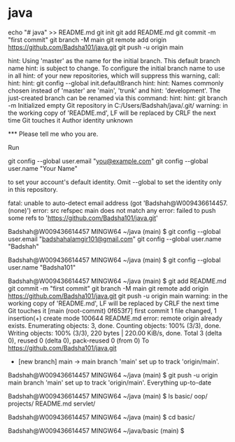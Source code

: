 # java

echo "# java" >> README.md
git init
git add README.md
git commit -m "first commit"
git branch -M main
git remote add origin https://github.com/Badsha101/java.git
git push -u origin main

hint: Using 'master' as the name for the initial branch. This default branch name
hint: is subject to change. To configure the initial branch name to use in all
hint: of your new repositories, which will suppress this warning, call:
hint:
hint:   git config --global init.defaultBranch <name>
hint:
hint: Names commonly chosen instead of 'master' are 'main', 'trunk' and
hint: 'development'. The just-created branch can be renamed via this command:
hint:
hint:   git branch -m <name>
Initialized empty Git repository in C:/Users/Badshah/java/.git/
warning: in the working copy of 'README.md', LF will be replaced by CRLF the next time Git touches it
Author identity unknown

*** Please tell me who you are.

Run

  git config --global user.email "you@example.com"
  git config --global user.name "Your Name"

to set your account's default identity.
Omit --global to set the identity only in this repository.

fatal: unable to auto-detect email address (got 'Badshah@W009436614457.(none)')
error: src refspec main does not match any
error: failed to push some refs to 'https://github.com/Badsha101/java.git'

Badshah@W009436614457 MINGW64 ~/java (main)
$ git config --global user.email "badshahalamgir101@gmail.com"
  git config --global user.name "Badshah"

Badshah@W009436614457 MINGW64 ~/java (main)
$   git config --global user.name "Badsha101"

Badshah@W009436614457 MINGW64 ~/java (main)
$ git add README.md
git commit -m "first commit"
git branch -M main
git remote add origin https://github.com/Badsha101/java.git
git push -u origin main
warning: in the working copy of 'README.md', LF will be replaced by CRLF the next time Git touches it
[main (root-commit) 0f653f7] first commit
 1 file changed, 1 insertion(+)
 create mode 100644 README.md
error: remote origin already exists.
Enumerating objects: 3, done.
Counting objects: 100% (3/3), done.
Writing objects: 100% (3/3), 220 bytes | 220.00 KiB/s, done.
Total 3 (delta 0), reused 0 (delta 0), pack-reused 0 (from 0)
To https://github.com/Badsha101/java.git
 * [new branch]      main -> main
branch 'main' set up to track 'origin/main'.

Badshah@W009436614457 MINGW64 ~/java (main)
$ git push -u origin main
branch 'main' set up to track 'origin/main'.
Everything up-to-date

Badshah@W009436614457 MINGW64 ~/java (main)
$ ls
basic/  oop/  projects/  README.md  servlet/

Badshah@W009436614457 MINGW64 ~/java (main)
$ cd basic/

Badshah@W009436614457 MINGW64 ~/java/basic (main)
$
